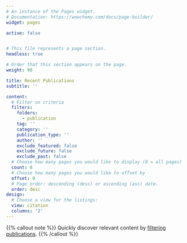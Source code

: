 ```yaml
---
# An instance of the Pages widget.
# Documentation: https://wowchemy.com/docs/page-builder/
widget: pages

active: false


# This file represents a page section.
headless: true

# Order that this section appears on the page.
weight: 90

title: Recent Publications
subtitle: ''

content:
  # Filter on criteria
  filters:
    folders:
      - publication
    tag: ''
    category: ''
    publication_type: ''
    author: ''
    exclude_featured: false
    exclude_future: false
    exclude_past: false
  # Choose how many pages you would like to display (0 = all pages)
  count: 0
  # Choose how many pages you would like to offset by
  offset: 0
  # Page order: descending (desc) or ascending (asc) date.
  order: desc
design:
  # Choose a view for the listings:
  view: citation
  columns: '2'
---
```


{{% callout note %}}
Quickly discover relevant content by [filtering publications](./publication/).
{{% /callout %}}
